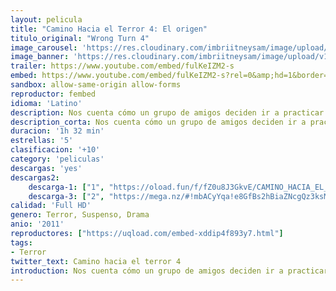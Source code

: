 ```yaml
---
layout: pelicula
title: "Camino Hacia el Terror 4: El origen"
titulo_original: "Wrong Turn 4"
image_carousel: 'https://res.cloudinary.com/imbriitneysam/image/upload/v1545612979/camino4-poster-min.jpg'
image_banner: 'https://res.cloudinary.com/imbriitneysam/image/upload/v1545612979/camino4-banner-min.jpg'
trailer: https://www.youtube.com/embed/fulKeIZM2-s
embed: https://www.youtube.com/embed/fulKeIZM2-s?rel=0&amp;hd=1&border=0&wmode=opaque&enablejsapi=1&modestbranding=1&controls=1&showinfo=1
sandbox: allow-same-origin allow-forms
reproductor: fembed
idioma: 'Latino'
description: Nos cuenta cómo un grupo de amigos deciden ir a practicar snow en sus vacaciones invernales. Pero, como en anteriores ocasiones, tomarán un camino equivocado perdiéndose en una tormenta y buscando refugio en un antiguo sanatorio. Allí están completamente aislados y a merced de la tormenta. Pero el lugar tiene un pasado y algunos de sus antiguos pacientes no están demasiado contentos de tener invitados. En un mortal juego del gato y el ratón, los jóvenes deberán luchar por sobrevivir esa noche.
description_corta: Nos cuenta cómo un grupo de amigos deciden ir a practicar snow en sus vacaciones invernales. Pero, como en anteriores ocasiones, tomarán un camino equivocado perdiéndose en una tormenta y buscando refugio en un antiguo..
duracion: '1h 32 min'
estrellas: '5'
clasificacion: '+10'
category: 'peliculas'
descargas: 'yes'
descargas2:
    descarga-1: ["1", "https://oload.fun/f/fZ0u8J3GkvE/CAMINO_HACIA_EL_TERROR_4.mp4", "https://www.google.com/s2/favicons?domain=openload.co","OpenLoad","https://res.cloudinary.com/imbriitneysam/image/upload/v1541473684/mexico.png", "Latino", "Full HD"]
    descarga-3: ["2", "https://mega.nz/#!mbACyYqa!e8GfBs2hBiaZNcgQz3ksMlVEAE1MSqdJSqFl_oalpAQ", "https://www.google.com/s2/favicons?domain=mega.nz","Mega","https://res.cloudinary.com/imbriitneysam/image/upload/v1541473684/mexico.png", "Latino", "Full HD"]
calidad: 'Full HD'
genero: Terror, Suspenso, Drama
anio: '2011'
reproductores: ["https://uqload.com/embed-xddip4f893y7.html"]
tags:
- Terror
twitter_text: Camino hacia el terror 4
introduction: Nos cuenta cómo un grupo de amigos deciden ir a practicar snow en sus vacaciones invernales. Pero, como en anteriores ocasiones, tomarán un camino equivocado perdiéndose en una tormenta y buscando refugio en un antiguo..
---
```



 







